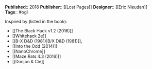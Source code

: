 **Published**:: 2018
**Publisher**:: [[Lost Pages]]
**Designer**:: [[Eric Nieudan]]
**Tags**:: #ogl

Inspired by (listed in the book):
- [[The Black Hack v1.2 (2016)]]
- [[Whitehack 2e]]
- [[B-X D&D (1981)|B/X D&D (1981)]],
- [[Into the Odd (2014)]]
- [[NanoChrome]]
- [[Maze Rats 4.3 (2016)]]
- [[Donjon & Cie]]

